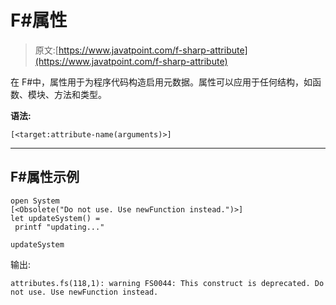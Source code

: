 # F#属性

> 原文:[https://www.javatpoint.com/f-sharp-attribute](https://www.javatpoint.com/f-sharp-attribute)

在 F#中，属性用于为程序代码构造启用元数据。属性可以应用于任何结构，如函数、模块、方法和类型。

**语法:**

```
[<target:attribute-name(arguments)>]

```

* * *

## F#属性示例

```
open System
[<Obsolete("Do not use. Use newFunction instead.")>]
let updateSystem() = 
 printf "updating..."

updateSystem

```

输出:

```
attributes.fs(118,1): warning FS0044: This construct is deprecated. Do not use. Use newFunction instead.

```